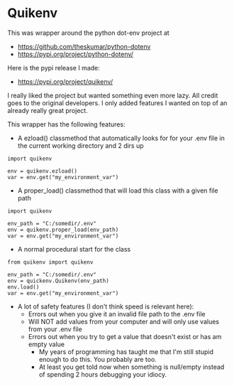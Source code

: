# Quikenv

This was wrapper around the python dot-env project at

- https://github.com/theskumar/python-dotenv
- https://pypi.org/project/python-dotenv/

Here is the pypi release I made:
- https://pypi.org/project/quikenv/

I really liked the project but wanted something even more lazy. All credit goes to the original developers. I only added features I wanted on top of an already really great project.

This wrapper has the following features:

- A ezload() classmethod that automatically looks for for your .env file in the current working directory and 2 dirs up
```{python}
import quikenv

env = quikenv.ezload()
var = env.get("my_environment_var")

```

- A proper_load() classmethod that will load this class with a given file path
```{python}
import quikenv

env_path = "C:/somedir/.env"
env = quikenv.proper_load(env_path)
var = env.get("my_environment_var")
```

- A normal procedural start for the class
```{python}
from quikenv import quikenv

env_path = "C:/somedir/.env"
env = quickenv.Quikenv(env_path)
env.load()
var = env.get("my_environment_var")
```
- A lot of safety features (I don't think speed is relevant here):
    - Errors out when you give it an invalid file path to the .env file
    - Will NOT add values from your computer and will only use values from your .env file
    - Errors out when you try to get a value that doesn't exist or has am empty value
        - My years of programming has taught me that I'm still stupid enough to do this. You probably are too.
        - At least you get told now when something is null/empty instead of spending 2 hours debugging your idiocy.